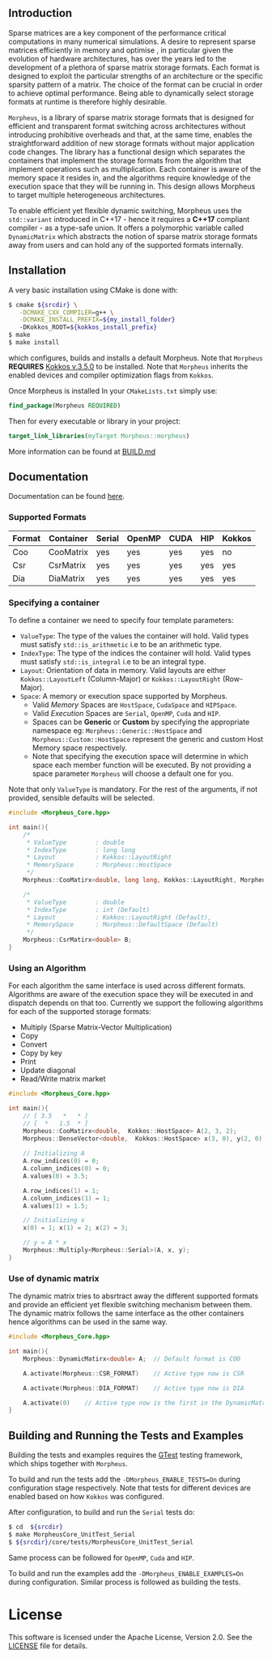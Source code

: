 ## Introduction

Sparse matrices are a key component of the performance critical computations in many numerical simulations. A desire to represent sparse matrices efficiently in memory and optimise , in particular given the evolution of hardware architectures, has over the years led to the development of a plethora of sparse matrix storage formats. Each format is designed to exploit the particular strengths of an architecture or the specific sparsity pattern of a matrix. The choice of the format can be crucial in order to achieve optimal performance. Being able to dynamically select storage formats at runtime is therefore highly desirable.

`Morpheus`, is a library of sparse matrix storage formats that is designed for efficient and transparent format switching across architectures without introducing prohibitive overheads and that, at the same time, enables the straightforward addition of new storage formats without major application code changes. The library has a functional design which separates the containers that implement the storage formats from the algorithm that implement operations such as multiplication. Each container is aware of the memory space it resides in, and the algorithms require knowledge of the execution space that they will be running in. This design allows Morpheus to target multiple heterogeneous architectures. 

To enable efficient yet flexible dynamic switching, Morpheus uses the `std::variant` introduced in C++17 - hence it requires a **C++17** compliant compiler - as a type-safe union. It offers a polymorphic variable called `DynamicMatrix` which abstracts the notion of sparse matrix storage formats away from users and can hold any of the supported formats internally.

## Installation

A very basic installation using CMake is done with:

```sh
$ cmake ${srcdir} \
   -DCMAKE_CXX_COMPILER=g++ \
   -DCMAKE_INSTALL_PREFIX=${my_install_folder}
   -DKokkos_ROOT=${kokkos_install_prefix}
$ make
$ make install
```

which configures, builds and installs a default Morpheus. Note that `Morpheus` **REQUIRES** [Kokkos v.3.5.0](https://github.com/kokkos/kokkos/tree/3.5.00) to be installed. Note that `Morpheus` inherits the enabled devices and compiler optimization flags from `Kokkos`.

Once Morpheus is installed In your `CMakeLists.txt` simply use:

```cmake
find_package(Morpheus REQUIRED)
```

Then for every executable or library in your project:
```cmake
target_link_libraries(myTarget Morpheus::morpheus)
```

More information can be found at [BUILD.md](BUILD.md)

## Documentation

Documentation can be found [here](morpheus-org.github.io/morpheus).

### Supported Formats

| Format | Container | Serial | OpenMP | CUDA | HIP | Kokkos |
| ------ | --------- | ------ | ------ | ---- | --- | ------ |
| Coo    | CooMatrix | yes    | yes    | yes  | yes | no     |
| Csr    | CsrMatrix | yes    | yes    | yes  | yes | yes    |
| Dia    | DiaMatrix | yes    | yes    | yes  | yes | yes    |

### Specifying a container

To define a container we need to specify four template parameters:
- `ValueType`: The type of the values the container will hold. Valid types must satisfy `std::is_arithmetic` i.e to be an arithmetic type.
- `IndexType`: The type of the indices the container will hold. Valid types must satisfy `std::is_integral` i.e to be an integral type.
- `Layout`: Orientation of data in memory. Valid layouts are either  `Kokkos::LayoutLeft` (Column-Major) or `Kokkos::LayoutRight` (Row-Major).
- `Space`: A memory or execution space supported by Morpheus. 
  - Valid *Memory* Spaces are `HostSpace`, `CudaSpace` and `HIPSpace`. 
  - Valid *Execution* Spaces are `Serial`, `OpenMP`, `Cuda` and `HIP`. 
  - Spaces can be **Generic** or **Custom** by specifying the appropriate namespace eg: `Morpheus::Generic::HostSpace` and `Morpheus::Custom::HostSpace` represent the generic and custom Host Memory space respectively. 
  - Note that specifying the execution space will determine in which space each member function will be executed. By not providing a space parameter `Morpheus` will choose a default one for you.

Note that only `ValueType` is mandatory. For the rest of the arguments, if not provided, sensible defaults will be selected.

```cpp
#include <Morpheus_Core.hpp>

int main(){
    /* 
     * ValueType        : double
     * IndexType        : long long
     * Layout           : Kokkos::LayoutRight
     * MemorySpace      : Morpheus::HostSpace 
     */
    Morpheus::CooMatirx<double, long long, Kokkos::LayoutRight, Morpheus::HostSpace> A;  

    /* 
     * ValueType        : double
     * IndexType        : int (Default)
     * Layout           : Kokkos::LayoutRight (Default), 
     * MemorySpace      : Morpheus::DefaultSpace (Default) 
     */
    Morpheus::CsrMatirx<double> B; 
}
```

### Using an Algorithm

For each algorithm the same interface is used across different formats. Algorithms are aware of the execution space they will be executed in and dispatch depends on that too. Currently we support the following algorithms for each of the supported storage formats:
- Multiply (Sparse Matrix-Vector Multiplication)
- Copy
- Convert
- Copy by key
- Print
- Update diagonal
- Read/Write matrix market

```cpp
#include <Morpheus_Core.hpp>

int main(){
    // [ 3.5   *   * ]
    // [  *   1.5  * ]
    Morpheus::CooMatirx<double,  Kokkos::HostSpace> A(2, 3, 2);  
    Morpheus::DenseVector<double,  Kokkos::HostSpace> x(3, 0), y(2, 0); 
    
    // Initializing A
    A.row_indices(0) = 0;
    A.column_indices(0) = 0;
    A.values(0) = 3.5;

    A.row_indices(1) = 1;
    A.column_indices(1) = 1;
    A.values(1) = 1.5;

    // Initializing x
    x(0) = 1; x(1) = 2; x(2) = 3;

    // y = A * x
    Morpheus::Multiply<Morpheus::Serial>(A, x, y);
}
```

### Use of dynamic matrix

The dynamic matrix tries to absrtract away the different supported formats and provide an efficient yet flexible switching mechanism between them. The dynamic matrix follows the same interface as the other containers hence algorithms can be used in the same way.

```cpp
#include <Morpheus_Core.hpp>

int main(){
    Morpheus::DynamicMatirx<double> A;  // Default format is COO

    A.activate(Morpheus::CSR_FORMAT)    // Active type now is CSR

    A.activate(Morpheus::DIA_FORMAT)    // Active type now is DIA

    A.activate(0)    // Active type now is the first in the DynamicMatrix
}
```

## Building and Running the Tests and Examples

Building the tests and examples requires the [GTest](https://github.com/google/googletest) testing framework, which ships together with `Morpheus`.

To build and run the tests add the `-DMorpheus_ENABLE_TESTS=On` during configuration stage respectively. Note that tests for different devices are enabled based on how `Kokkos` was configured.

After configuration, to build and run the `Serial` tests do:
```sh
$ cd  ${srcdir}
$ make MorpheusCore_UnitTest_Serial
$ ${srcdir}/core/tests/MorpheusCore_UnitTest_Serial
```
Same process can be followed for `OpenMP`, `Cuda` and `HIP`.

To build and run the examples add the `-DMorpheus_ENABLE_EXAMPLES=On` during configuration. Similar process is followed as building the tests.

# License

This software is licensed under the Apache License, Version 2.0. See the [LICENSE](LICENSE) file for details.
